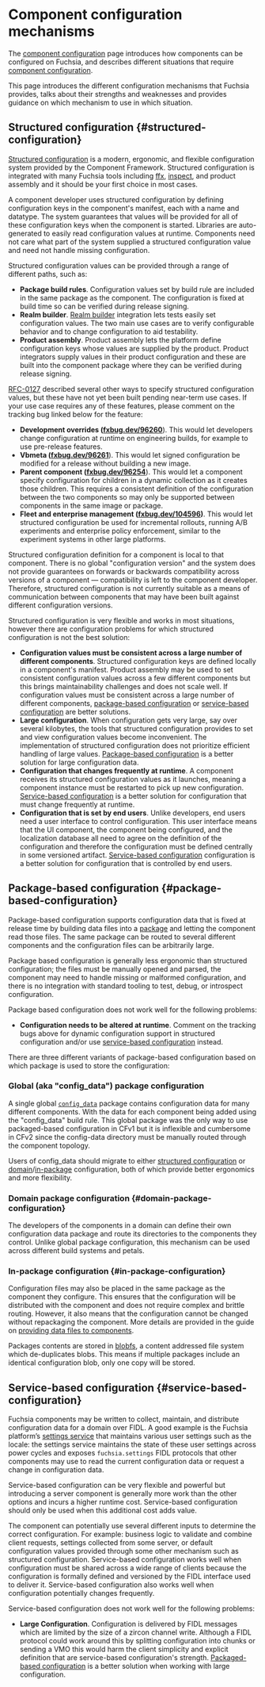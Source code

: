 # Component configuration mechanisms

The [component configuration](/concepts/components/configuration.md) page
introduces how components can be configured on Fuchsia, and describes different
situations that require
[component configuration][glossary.component-configuration].

This page introduces the different configuration mechanisms that Fuchsia
provides, talks about their strengths and weaknesses and provides guidance on
which mechanism to use in which situation.

## Structured configuration {#structured-configuration}

[Structured configuration][structured_config] is a modern, ergonomic, and
flexible configuration system provided by the Component Framework. Structured
configuration is integrated with many Fuchsia tools including [ffx][ffx],
[inspect][inspect], and product assembly and it should be your first choice in
most cases.

A component developer uses structured configuration by defining configuration
keys in the component's manifest, each with a name and datatype. The system
guarantees that values will be provided for all of these configuration keys when
the component is started. Libraries are auto-generated to easily read
configuration values at runtime. Components need not care what part of the
system supplied a structured configuration value and need not handle missing
configuration.

Structured configuration values can be provided through a range of different
paths, such as:

- **Package build rules**. Configuration values set by build rule are included
  in the same package as the component. The configuration is fixed at build time
  so can be verified during release signing.
- **Realm builder**. [Realm builder][realm_builder] integration lets tests
  easily set configuration values. The two main use cases are to verify
  configurable behavior and to change configuration to aid testability.
- **Product assembly**. Product assembly lets the platform define configuration
  keys whose values are supplied by the product. Product integrators supply
  values in their product configuration and these are built into the component
  package where they can be verified during release signing.

[RFC-0127][rfc0127] described several other ways to specify structured
configuration values, but these have not yet been built pending near-term use
cases. If your use case requires any of these features, please comment on the
tracking bug linked below for the feature:

- **Development overrides ([fxbug.dev/96260][bug.96260]**). This would let
  developers change configuration at runtime on engineering builds, for example
  to use pre-release features.
- **Vbmeta ([fxbug.dev/96261][bug.96261]**). This would let signed configuration
  be modified for a release without building a new image.
- **Parent component ([fxbug.dev/96254][bug.96254]**). This would let a
  component specify configuration for children in a dynamic collection as it
  creates those children. This requires a consistent definition of the
  configuration between the two components so may only be supported between
  components in the same image or package.
- **Fleet and enterprise management ([fxbug.dev/104596][bug.104596])**. This
  would let structured configuration be used for incremental rollouts, running
  A/B experiments and enterprise policy enforcement, similar to the experiment
  systems in other large platforms.

Structured configuration definition for a component is local to that component.
There is no global "configuration version" and the system does not provide
guarantees on forwards or backwards compatibility across versions of a
component — compatibility is left to the component developer. Therefore,
structured configuration is not currently suitable as a means of communication
between components that may have been built against different configuration
versions.

Structured configuration is very flexible and works in most situations, however
there are configuration problems for which structured configuration is not the
best solution:

- **Configuration values must be consistent across a large number of different components**.
  Structured configuration keys are defined locally in a component's manifest.
  Product assembly may be used to set consistent configuration values across a
  few different components but this brings maintainability challenges and does
  not scale well. If configuration values must be consistent across a large
  number of different components,
  [package-based configuration](#package-based-configuration) or
  [service-based configuration](#service-based-configuration) are better
  solutions.
- **Large configuration**. When configuration gets very large, say over several
  kilobytes, the tools that structured configuration provides to set and view
  configuration values become inconvenient. The implementation of structured
  configuration does not prioritize efficient handling of large values.
  [Package-based configuration](#package-based-configuration) is a better
  solution for large configuration data.
- **Configuration that changes frequently at runtime**. A component receives its
  structured configuration values as it launches, meaning a component instance
  must be restarted to pick up new configuration.
  [Service-based configuration](#service-based-configuration) is a better
  solution for configuration that must change frequently at runtime.
- **Configuration that is set by end users**. Unlike developers, end users need
  a user interface to control configuration. This user interface means that the
  UI component, the component being configured, and the localization database
  all need to agree on the definition of the configuration and therefore the
  configuration must be defined centrally in some versioned artifact.
  [Service-based configuration](#service-based-configuration) configuration is a
  better solution for configuration that is controlled by end users.

## Package-based configuration {#package-based-configuration}

Package-based configuration supports configuration data that is fixed at release
time by building data files into a [package][glossary.package] and letting the
component read those files. The same package can be routed to several different
components and the configuration files can be arbitrarily large.

Package based configuration is generally less ergonomic than structured
configuration; the files must be manually opened and parsed, the component may
need to handle missing or malformed configuration, and there is no integration
with standard tooling to test, debug, or introspect configuration.

Package based configuration does not work well for the following problems:

- **Configuration needs to be altered at runtime**. Comment on the tracking bugs
  above for dynamic configuration support in structured configuration and/or use
  [service-based configuration](#service-based-configuration) instead.

There are three different variants of package-based configuration based on which
package is used to store the configuration:

### Global (aka "config_data") package configuration

A single global [`config_data`][config_data] package contains configuration data
for many different components. With the data for each component being added
using the "config_data" build rule. This global package was the only way to use
packaged-based configuration in CFv1 but it is inflexible and cumbersome in CFv2
since the config-data directory must be manually routed through the component
topology.

Users of config_data should migrate to either
[structured configuration](#structured-configuration) or
[domain](#domain-package-configuration)/[in-package](#in-package-configuration)
configuration, both of which provide better ergonomics and more flexibility.

### Domain package configuration {#domain-package-configuration}

The developers of the components in a domain can define their own configuration
data package and route its directories to the components they control. Unlike
global package configuration, this mechanism can be used across different build
systems and petals.

### In-package configuration {#in-package-configuration}

Configuration files may also be placed in the same package as the component they
configure. This ensures that the configuration will be distributed with the
component and does not require complex and brittle routing. However, it also
means that the configuration cannot be changed without repackaging the
component. More details are provided in the guide on
[providing data files to components][providing_data_files].

Packages contents are stored in [blobfs][blobfs], a content addressed file
system which de-duplicates blobs. This means if multiple packages include an
identical configuration blob, only one copy will be stored.

## Service-based configuration {#service-based-configuration}

Fuchsia components may be written to collect, maintain, and distribute
configuration data for a domain over FIDL. A good example is the Fuchsia
platform’s [settings service][settings_service] that maintains various user
settings such as the locale: the settings service maintains the state of these
user settings across power cycles and exposes `fuchsia.settings` FIDL protocols
that other components may use to read the current configuration data or request
a change in configuration data.

Service-based configuration can be very flexible and powerful but introducing a
server component is generally more work than the other options and incurs a
higher runtime cost. Service-based configuration should only be used when this
additional cost adds value.

The component can potentially use several different inputs to determine the
correct configuration. For example: business logic to validate and combine
client requests, settings collected from some server, or default configuration
values provided through some other mechanism such as structured configuration.
Service-based configuration works well when configuration must be shared across
a wide range of clients because the configuration is formally defined and
versioned by the FIDL interface used to deliver it. Service-based configuration
also works well when configuration potentially changes frequently.

Service-based configuration does not work well for the following problems:

- **Large Configuration**. Configuration is delivered by FIDL messages which are
  limited by the size of a zircon channel write. Although a FIDL protocol could
  work around this by splitting configuration into chunks or sending a VMO this
  would harm the client simplicity and explicit definition that are
  service-based configuration's strength.
  [Packaged-based configuration](#package-based-configuration) is a better
  solution when working with large configuration.


[glossary.component-configuration]: /glossary/README.md#component-configuration
[glossary.package]: /glossary/README.md#package

[bug.96260]: https://bugs.fuchsia.dev/p/fuchsia/issues/detail?id=96260
[bug.96261]: https://bugs.fuchsia.dev/p/fuchsia/issues/detail?id=96261
[bug.96254]: https://bugs.fuchsia.dev/p/fuchsia/issues/detail?id=96254
[bug.104596]: https://bugs.fuchsia.dev/p/fuchsia/issues/detail?id=104596

[rfc0127]: /contribute/governance/rfcs/0127_structured_configuration.md

[blobfs]: /concepts/filesystems/blobfs.md
[config_data]: config_data.md
[ffx]: https://fuchsia.dev/reference/tools/sdk/ffx
[inspect]: /development/diagnostics/inspect/README.md
[realm_builder]: /development/testing/components/realm_builder.md
[settings_service]: https://cs.opensource.google/fuchsia/fuchsia/+/main:src/settings/service/
[structured_config]: structured_config.md
[providing_data_files]: /development/components/data.md